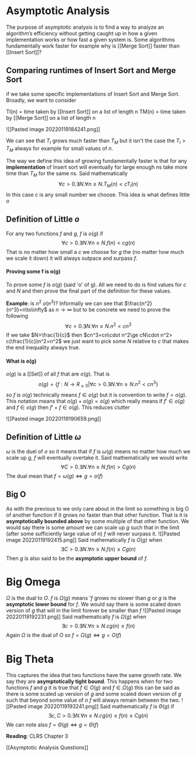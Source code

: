 # Asymptotic Analysis
The purpose of asymptotic analysis is to find a way to analyze an algorithm’s efficiency without getting caught up in how a given implementation works or how fast a given system is. Some algorithms fundamentally work faster for example why is [[Merge Sort]] faster than [[Insert Sort]]? 

## Comparing runtimes of Insert Sort and Merge Sort
if we take some specific implementations of Insert Sort and Merge Sort. Broadly, we want to consider 

TI(n) = time taken by [[Insert Sort]] on a list of length n 
TM(n) = time taken by [[Merge Sort]] on a list of length n

![[Pasted image 20220119184241.png]]

We can see that $T_I$ grows much faster than $T_M$ but it isn't the case the $T_I>T_M$ always for example for small values of $n$.

The way we define this idea of growing fundamentally faster is that for any **implementation** of Insert sort will eventually for large enough $n$s take more time than $T_M$ for the same $n$s. Said mathematically
$$
\forall c>0.\exists N.\forall n\ge N. T_M(n)<cT_I(n)
$$
In this case $c$ is any small number we choose. This idea is what defines little $o$

## Definition of Little $o$
For any two functions $f$ and $g$, $f$ is $o(g)$ if 
$$
\forall c>0.\exists N. \forall n \ge N. f(n)<cg(n)
$$
That is no matter how small a $c$ we choose for $g$ the (no matter how much we scale it down) it will always outpace and surpass $f$.

#### Proving some f is o(g)
To prove some $f$ is $o(g)$ (said 'o' of g). All we need to do is find values for $c$ and $N$ and then prove the final part of the definition for these values.

**Example**: is $n^2$  $o(n^3)$?
Informally we can see that $\frac{n^2}{n^3}=n\to\infty$ as $n\to\infty$ but to be concrete we need to prove the following
$$
\forall c > 0.\exists N.\forall n \ge N.n^2<cn^3
$$
If we take $N>\frac{1}{c}$ then $cn^3=cn\cdot n^2\ge cN\cdot n^2> c(\frac{1}{c})n^2=n^2$ we just want to pick some $N$ relative to $c$ that makes the end inequality always true.

#### What is o(g)
$o(g)$ is a [[Set]] of all $f$ that are $o(g)$. That is 
$$
o(g)=\{f:N\to R_{\ge0}|\forall c > 0.\exists N.\forall n \ge N.n^2<cn^3\}
$$
so $f$ is $o(g)$ technically means $f\in o(g)$ but it is convention to write $f=o(g)$. This notation means that $o(g)+o(g)=o(g)$ which really means if $f'\in o(g)$ and $f\in o(g)$ then $f'+f\in o(g)$. This reduces clutter

![[Pasted image 20220119190659.png]]
## Definition of Little $\omega$ 
$\omega$ is the duel of $o$ so it means that if $f$ is $\omega(g)$ means no matter how much we scale up $g$, $f$ will eventually overtake it. Said mathematically we would write
$$
\forall C >0.\exists N. \forall n\ge N.f(n)>Cg(n)
$$
The dual mean that $f=\omega(g) \iff g = o(f)$

## Big O
As with the previous to we only care about in the limit so something is big O of another function if it grows no faster than that other function. That is it is **asymptotically bounded above** by some multiple of that other function. We would say there is some amount we can scale up $g$ such that in the limit (after some sufficiently large value of n) $f$ will never surpass it.
![[Pasted image 20220119192415.png]]
Said mathematically $f$ is $O(g)$ when 
$$
\exists C>0. \exists N. \forall n \ge N. f(n)\le Cg(n)
$$
Then $g$ is also said to be the **asymptotic upper bound** of $f$.

# Big Omega
$\Omega$ is the dual to $O$. $f$ is $\Omega(g)$ means '$f$ grows no slower than $g$ or $g$ is the **asymptotic lower bound** for $f$. We would say there is some scaled down version of $g$ that will in the limit forever be smaller than $f$
![[Pasted image 20220119192231.png]]
Said mathematically $f$ is $\Omega(g)$ when
$$
\exists c>0.\exists N. \forall n\ge N. cg(n)\le f(n)
$$
Again $\Omega$ is the dual of $O$ so $f=\Omega(g)\iff g=O(f)$

# Big Theta
This captures the idea that two functions have the same growth rate. We say they are **asymptotically tight bound**. This happens when for two functions $f$ and $g$ it is true that $f\in O(g)$ and $f \in \Omega(g)$ this can be said as there is some scaled up version of $g$ and some scaled down version of $g$ such that beyond some value of $n$ $f$ will always remain between the two.
![[Pasted image 20220119193241.png]]
Said mathematically $f$ is $\Theta(g)$ if
$$
\exists c, C >0.\exists N.\forall n\ge N. cg(n)\le f(n)\le Cg(n)
$$
We can note also $f=\Theta(g)\iff g=\Theta(f)$

**Reading**: CLRS Chapter 3

[[Asymptotic Analysis Questions]] 